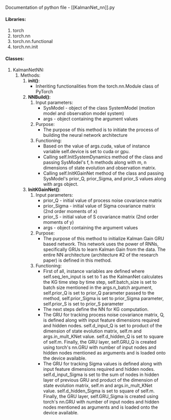 Documentation of python file - [[KalmanNet_nn]].py


#### Libraries:
1) torch
2) torch.nn
3) torch.nn.functional
4) torch.nn.init


#### Classes:
1) KalmanNetNN:
	1) Methods:
		1) __init()__:
			- Inheriting functionalities from the torch.nn.Module class of PyTorch
		2) __NNBuild()__:
			1) Input parameters:
				- SysModel - object of the class SystemModel (motion model and observation model system)
				- args - object containing the argument values
			2) Purpose:
				- The purpose of this method is to initiate the process of building the neural network architecture
			3) Functioning:
				- Based on the value of args.cuda, value of instance variable self.device is set to cuda or gpu.
				- Calling self.InitSystemDynamics method of the class and passing SysModel's f, h methods along with m, n dimensions of state evolution and observation matrix.
				- Calling self.InitKGainNet method of the class and passing SysModel's prior_Q, prior_Sigma, and prior_S values along with args object.
		3) __InitKGainNet()__:
			1) Input parameters:
				- prior_Q - initial value of process noise covariance matrix
				- prior_Sigma - initial value of Sigma covariance matrix (2nd order moments of x)
				- prior_S - initial value of S covariance matrix (2nd order moments of y)
				- args - object containing the argument values
			2) Purpose:
				- The purpose of this method to initialize Kalman Gain GRU based network. This network uses the power of RNNs, specifically GRUs to learn Kalman Gain from the data. The entire NN architecture (architecture #2 of the research paper) is defined in this method.
			3) Functioning:
				- First of all, instance variables are defined where self.seq_len_input is set to 1 as the KalmanNet calculates the KG time step by time step, self.batch_size is set to batch size mentioned in the args.n_batch argument, self.prior_Q is set to prior_Q parameter passed to the method, self.prior_Sigma is set to prior_Sigma parameter, self.prior_S is set to prior_S parameter
				- The next steps define the NN for KG computation.
				- The GRU for tracking process noise covariance matrix, Q, is defined along with input feature dimensions required and hidden nodes. self.d_input_Q is set to product of the dimension of state evolution matrix, self.m and args.in_mult_KNet value. self.d_hidden_Q is set to square of self.m. Finally, the GRU layer, self.GRU_Q is created using torch's nn.GRU with number of input nodes and hidden nodes mentioned as arguments and is loaded onto the device available.
				- The GRU for tracking Sigma values is defined along with input feature dimensions required and hidden nodes. self.d_input_Sigma is set to the sum of nodes in hidden layer of previous GRU and product of the dimension of state evolution matrix, self.m and args.in_mult_KNet value. self.d_hidden_Sigma is set to square of self.m. Finally, the GRU layer, self.GRU_Sigma is created using torch's nn.GRU with number of input nodes and hidden nodes mentioned as arguments and is loaded onto the device available.
